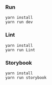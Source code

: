 ### Run
```
yarn install
yarn run dev
```

### Lint
```
yarn install
yarn run Lint
```

### Storybook
```
yarn install
yarn run storybook
```
